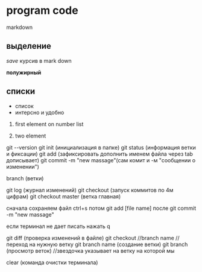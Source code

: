 # program code

markdown

## выделение

*save* курсив в mark down

**полужирный**

## списки

* список
* интерсно и удобно

1. first element on number list

2. two element

git --version
git init (инициализация в папке)
git status (информация ветки и фиксации)
git add (зафиксировать дополнить именем файла через tab дописывает)
git commit -m "new massage"(сам комит и -м "сообщении о изменении")

branch (ветки)

git log (журнал изменений)
git checkout (запуск коммитов по 4м цифрам)
git checkout master (ветка главная)

сначала сохраняем файл ctrl+s потом git add [file name] после git commit -m "new massage"

если терминал не дает писать нажать q

git diff (проверка изменений в файле)
git checkout //branch name //переход на нужную ветку
git branch name (создание ветки)
git branch (просмотр веток) //звездочка указывает на ветку на которой мы

clear (команда очистки терминала)